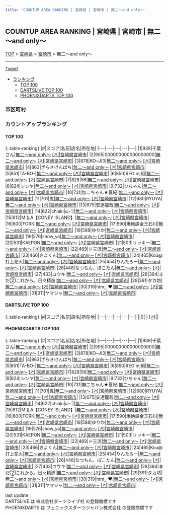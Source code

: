 ```yaml
---
title: 'COUNTUP AREA RANKING | 宮崎県 | 宮崎市 | 無二～and only～'
---
```

## COUNTUP AREA RANKING | 宮崎県 | 宮崎市 | 無二～and only～

[TOP](/darts/rank/) > [宮崎県](/darts/rank/宮崎県/) > [宮崎市](/darts/rank/宮崎県/宮崎市/) > 無二～and only～

___

<a href="https://twitter.com/share?ref_src=twsrc%5Etfw" data-text="COUNTUP AREA RANKING | 宮崎県宮崎市無二～and only～" class="twitter-share-button" data-hashtags="DARTSLIVE,PHOENIXDARTS,darts,ダーツ" data-show-count="false">Tweet</a>

* [ランキング](#カウントアップランキング)
    * [TOP 100](#top-100)
    * [DARTSLIVE TOP 100](#dartslive-top-100)
    * [PHOENIXDARTS TOP 100](#phoenixdarts-top-100)

### 市区町村

<ul>

</ul>

### カウントアップランキング

#### TOP 100



{:.table-ranking}
|#|スコア|名前|店名|所在地|
|---|---|---|---|---|
|1|939|<span class="rank-name-pd">千葉さん</span>|<a href="/darts/rank/shops/96350.html">無二～and only～</a> <a href="https://vs.phoenixdarts.com/jp/shop/shopDetailInfo/s_96350?s_seq=96350">[↗]</a>|<a href="/darts/rank/宮崎県/宮崎市">宮崎県宮崎市</a>|
|2|905|<span class="rank-name-pd">000000000000000000</span>|<a href="/darts/rank/shops/96350.html">無二～and only～</a> <a href="https://vs.phoenixdarts.com/jp/shop/shopDetailInfo/s_96350?s_seq=96350">[↗]</a>|<a href="/darts/rank/宮崎県/宮崎市">宮崎県宮崎市</a>|
|3|878|<span class="rank-name-pd">KO~JI3</span>|<a href="/darts/rank/shops/96350.html">無二～and only～</a> <a href="https://vs.phoenixdarts.com/jp/shop/shopDetailInfo/s_96350?s_seq=96350">[↗]</a>|<a href="/darts/rank/宮崎県/宮崎市">宮崎県宮崎市</a>|
|4|863|<span class="rank-name-pd">ざらきけんぱち</span>|<a href="/darts/rank/shops/96350.html">無二～and only～</a> <a href="https://vs.phoenixdarts.com/jp/shop/shopDetailInfo/s_96350?s_seq=96350">[↗]</a>|<a href="/darts/rank/宮崎県/宮崎市">宮崎県宮崎市</a>|
|5|851|<span class="rank-name-pd">TA-BO-</span>|<a href="/darts/rank/shops/96350.html">無二～and only～</a> <a href="https://vs.phoenixdarts.com/jp/shop/shopDetailInfo/s_96350?s_seq=96350">[↗]</a>|<a href="/darts/rank/宮崎県/宮崎市">宮崎県宮崎市</a>|
|6|850|<span class="rank-name-pd">REO mj用</span>|<a href="/darts/rank/shops/96350.html">無二～and only～</a> <a href="https://vs.phoenixdarts.com/jp/shop/shopDetailInfo/s_96350?s_seq=96350">[↗]</a>|<a href="/darts/rank/宮崎県/宮崎市">宮崎県宮崎市</a>|
|7|828|<span class="rank-name-pd">56</span>|<a href="/darts/rank/shops/96350.html">無二～and only～</a> <a href="https://vs.phoenixdarts.com/jp/shop/shopDetailInfo/s_96350?s_seq=96350">[↗]</a>|<a href="/darts/rank/宮崎県/宮崎市">宮崎県宮崎市</a>|
|8|824|<span class="rank-name-pd">シンヤ</span>|<a href="/darts/rank/shops/96350.html">無二～and only～</a> <a href="https://vs.phoenixdarts.com/jp/shop/shopDetailInfo/s_96350?s_seq=96350">[↗]</a>|<a href="/darts/rank/宮崎県/宮崎市">宮崎県宮崎市</a>|
|9|732|<span class="rank-name-pd">ひちゃん</span>|<a href="/darts/rank/shops/96350.html">無二～and only～</a> <a href="https://vs.phoenixdarts.com/jp/shop/shopDetailInfo/s_96350?s_seq=96350">[↗]</a>|<a href="/darts/rank/宮崎県/宮崎市">宮崎県宮崎市</a>|
|10|731|<span class="rank-name-pd">無二ちゃん★夏紀</span>|<a href="/darts/rank/shops/96350.html">無二～and only～</a> <a href="https://vs.phoenixdarts.com/jp/shop/shopDetailInfo/s_96350?s_seq=96350">[↗]</a>|<a href="/darts/rank/宮崎県/宮崎市">宮崎県宮崎市</a>|
|11|701|<span class="rank-name-pd">鬼</span>|<a href="/darts/rank/shops/96350.html">無二～and only～</a> <a href="https://vs.phoenixdarts.com/jp/shop/shopDetailInfo/s_96350?s_seq=96350">[↗]</a>|<a href="/darts/rank/宮崎県/宮崎市">宮崎県宮崎市</a>|
|12|680|<span class="rank-name-pd">RYUYA</span>|<a href="/darts/rank/shops/96350.html">無二～and only～</a> <a href="https://vs.phoenixdarts.com/jp/shop/shopDetailInfo/s_96350?s_seq=96350">[↗]</a>|<a href="/darts/rank/宮崎県/宮崎市">宮崎県宮崎市</a>|
|13|675|<span class="rank-name-pd">安達龍哉</span>|<a href="/darts/rank/shops/96350.html">無二～and only～</a> <a href="https://vs.phoenixdarts.com/jp/shop/shopDetailInfo/s_96350?s_seq=96350">[↗]</a>|<a href="/darts/rank/宮崎県/宮崎市">宮崎県宮崎市</a>|
|14|622|<span class="rank-name-pd">chiaki&#124;ω･`)</span>|<a href="/darts/rank/shops/96350.html">無二～and only～</a> <a href="https://vs.phoenixdarts.com/jp/shop/shopDetailInfo/s_96350?s_seq=96350">[↗]</a>|<a href="/darts/rank/宮崎県/宮崎市">宮崎県宮崎市</a>|
|15|612|<span class="rank-name-pd">M.§.A【CONEY ISLAND】</span>|<a href="/darts/rank/shops/96350.html">無二～and only～</a> <a href="https://vs.phoenixdarts.com/jp/shop/shopDetailInfo/s_96350?s_seq=96350">[↗]</a>|<a href="/darts/rank/宮崎県/宮崎市">宮崎県宮崎市</a>|
|16|600|<span class="rank-name-pd">FORK</span>|<a href="/darts/rank/shops/96350.html">無二～and only～</a> <a href="https://vs.phoenixdarts.com/jp/shop/shopDetailInfo/s_96350?s_seq=96350">[↗]</a>|<a href="/darts/rank/宮崎県/宮崎市">宮崎県宮崎市</a>|
|17|590|<span class="rank-name-pd">爆絶課金王石川</span>|<a href="/darts/rank/shops/96350.html">無二～and only～</a> <a href="https://vs.phoenixdarts.com/jp/shop/shopDetailInfo/s_96350?s_seq=96350">[↗]</a>|<a href="/darts/rank/宮崎県/宮崎市">宮崎県宮崎市</a>|
|18|588|<span class="rank-name-pd">ゆりか</span>|<a href="/darts/rank/shops/96350.html">無二～and only～</a> <a href="https://vs.phoenixdarts.com/jp/shop/shopDetailInfo/s_96350?s_seq=96350">[↗]</a>|<a href="/darts/rank/宮崎県/宮崎市">宮崎県宮崎市</a>|
|19|576|<span class="rank-name-pd">show_ya</span>|<a href="/darts/rank/shops/96350.html">無二～and only～</a> <a href="https://vs.phoenixdarts.com/jp/shop/shopDetailInfo/s_96350?s_seq=96350">[↗]</a>|<a href="/darts/rank/宮崎県/宮崎市">宮崎県宮崎市</a>|
|20|531|<span class="rank-name-pd">KAEPON</span>|<a href="/darts/rank/shops/96350.html">無二～and only～</a> <a href="https://vs.phoenixdarts.com/jp/shop/shopDetailInfo/s_96350?s_seq=96350">[↗]</a>|<a href="/darts/rank/宮崎県/宮崎市">宮崎県宮崎市</a>|
|21|503|<span class="rank-name-pd">リッキー</span>|<a href="/darts/rank/shops/96350.html">無二～and only～</a> <a href="https://vs.phoenixdarts.com/jp/shop/shopDetailInfo/s_96350?s_seq=96350">[↗]</a>|<a href="/darts/rank/宮崎県/宮崎市">宮崎県宮崎市</a>|
|22|469|<span class="rank-name-pd">ド三流</span>|<a href="/darts/rank/shops/96350.html">無二～and only～</a> <a href="https://vs.phoenixdarts.com/jp/shop/shopDetailInfo/s_96350?s_seq=96350">[↗]</a>|<a href="/darts/rank/宮崎県/宮崎市">宮崎県宮崎市</a>|
|23|466|<span class="rank-name-pd">きよくん</span>|<a href="/darts/rank/shops/96350.html">無二～and only～</a> <a href="https://vs.phoenixdarts.com/jp/shop/shopDetailInfo/s_96350?s_seq=96350">[↗]</a>|<a href="/darts/rank/宮崎県/宮崎市">宮崎県宮崎市</a>|
|24|465|<span class="rank-name-pd">Kou@打上花火</span>|<a href="/darts/rank/shops/96350.html">無二～and only～</a> <a href="https://vs.phoenixdarts.com/jp/shop/shopDetailInfo/s_96350?s_seq=96350">[↗]</a>|<a href="/darts/rank/宮崎県/宮崎市">宮崎県宮崎市</a>|
|25|454|<span class="rank-name-pd">りんたろー</span>|<a href="/darts/rank/shops/96350.html">無二～and only～</a> <a href="https://vs.phoenixdarts.com/jp/shop/shopDetailInfo/s_96350?s_seq=96350">[↗]</a>|<a href="/darts/rank/宮崎県/宮崎市">宮崎県宮崎市</a>|
|26|448|<span class="rank-name-pd">なつちん、ぽこたん</span>|<a href="/darts/rank/shops/96350.html">無二～and only～</a> <a href="https://vs.phoenixdarts.com/jp/shop/shopDetailInfo/s_96350?s_seq=96350">[↗]</a>|<a href="/darts/rank/宮崎県/宮崎市">宮崎県宮崎市</a>|
|27|433|<span class="rank-name-pd">ユウキ</span>|<a href="/darts/rank/shops/96350.html">無二～and only～</a> <a href="https://vs.phoenixdarts.com/jp/shop/shopDetailInfo/s_96350?s_seq=96350">[↗]</a>|<a href="/darts/rank/宮崎県/宮崎市">宮崎県宮崎市</a>|
|28|394|<span class="rank-name-pd">まだ②これから。日々精進</span>|<a href="/darts/rank/shops/96350.html">無二～and only～</a> <a href="https://vs.phoenixdarts.com/jp/shop/shopDetailInfo/s_96350?s_seq=96350">[↗]</a>|<a href="/darts/rank/宮崎県/宮崎市">宮崎県宮崎市</a>|
|29|391|<span class="rank-name-pd">タカ坊</span>|<a href="/darts/rank/shops/96350.html">無二～and only～</a> <a href="https://vs.phoenixdarts.com/jp/shop/shopDetailInfo/s_96350?s_seq=96350">[↗]</a>|<a href="/darts/rank/宮崎県/宮崎市">宮崎県宮崎市</a>|
|30|319|<span class="rank-name-pd">htm‪·͜· ❤︎‬</span>|<a href="/darts/rank/shops/96350.html">無二～and only～</a> <a href="https://vs.phoenixdarts.com/jp/shop/shopDetailInfo/s_96350?s_seq=96350">[↗]</a>|<a href="/darts/rank/宮崎県/宮崎市">宮崎県宮崎市</a>|
|31|311|<span class="rank-name-pd">ヤマジャ</span>|<a href="/darts/rank/shops/96350.html">無二～and only～</a> <a href="https://vs.phoenixdarts.com/jp/shop/shopDetailInfo/s_96350?s_seq=96350">[↗]</a>|<a href="/darts/rank/宮崎県/宮崎市">宮崎県宮崎市</a>|


#### DARTSLIVE TOP 100



{:.table-ranking}
|#|スコア|名前|店名|所在地|
|---|---|---|---|---|
||0|<span class="rank-name-dl"> </span>|<a href="/darts/rank/shops/.html"></a> <a href="">[↗]</a>|<a href="/darts/rank//"></a>|


#### PHOENIXDARTS TOP 100



{:.table-ranking}
|#|スコア|名前|店名|所在地|
|---|---|---|---|---|
|1|939|<span class="rank-name-pd">千葉さん</span>|<a href="/darts/rank/shops/96350.html">無二～and only～</a> <a href="https://vs.phoenixdarts.com/jp/shop/shopDetailInfo/s_96350?s_seq=96350">[↗]</a>|<a href="/darts/rank/宮崎県/宮崎市">宮崎県宮崎市</a>|
|2|905|<span class="rank-name-pd">000000000000000000</span>|<a href="/darts/rank/shops/96350.html">無二～and only～</a> <a href="https://vs.phoenixdarts.com/jp/shop/shopDetailInfo/s_96350?s_seq=96350">[↗]</a>|<a href="/darts/rank/宮崎県/宮崎市">宮崎県宮崎市</a>|
|3|878|<span class="rank-name-pd">KO~JI3</span>|<a href="/darts/rank/shops/96350.html">無二～and only～</a> <a href="https://vs.phoenixdarts.com/jp/shop/shopDetailInfo/s_96350?s_seq=96350">[↗]</a>|<a href="/darts/rank/宮崎県/宮崎市">宮崎県宮崎市</a>|
|4|863|<span class="rank-name-pd">ざらきけんぱち</span>|<a href="/darts/rank/shops/96350.html">無二～and only～</a> <a href="https://vs.phoenixdarts.com/jp/shop/shopDetailInfo/s_96350?s_seq=96350">[↗]</a>|<a href="/darts/rank/宮崎県/宮崎市">宮崎県宮崎市</a>|
|5|851|<span class="rank-name-pd">TA-BO-</span>|<a href="/darts/rank/shops/96350.html">無二～and only～</a> <a href="https://vs.phoenixdarts.com/jp/shop/shopDetailInfo/s_96350?s_seq=96350">[↗]</a>|<a href="/darts/rank/宮崎県/宮崎市">宮崎県宮崎市</a>|
|6|850|<span class="rank-name-pd">REO mj用</span>|<a href="/darts/rank/shops/96350.html">無二～and only～</a> <a href="https://vs.phoenixdarts.com/jp/shop/shopDetailInfo/s_96350?s_seq=96350">[↗]</a>|<a href="/darts/rank/宮崎県/宮崎市">宮崎県宮崎市</a>|
|7|828|<span class="rank-name-pd">56</span>|<a href="/darts/rank/shops/96350.html">無二～and only～</a> <a href="https://vs.phoenixdarts.com/jp/shop/shopDetailInfo/s_96350?s_seq=96350">[↗]</a>|<a href="/darts/rank/宮崎県/宮崎市">宮崎県宮崎市</a>|
|8|824|<span class="rank-name-pd">シンヤ</span>|<a href="/darts/rank/shops/96350.html">無二～and only～</a> <a href="https://vs.phoenixdarts.com/jp/shop/shopDetailInfo/s_96350?s_seq=96350">[↗]</a>|<a href="/darts/rank/宮崎県/宮崎市">宮崎県宮崎市</a>|
|9|732|<span class="rank-name-pd">ひちゃん</span>|<a href="/darts/rank/shops/96350.html">無二～and only～</a> <a href="https://vs.phoenixdarts.com/jp/shop/shopDetailInfo/s_96350?s_seq=96350">[↗]</a>|<a href="/darts/rank/宮崎県/宮崎市">宮崎県宮崎市</a>|
|10|731|<span class="rank-name-pd">無二ちゃん★夏紀</span>|<a href="/darts/rank/shops/96350.html">無二～and only～</a> <a href="https://vs.phoenixdarts.com/jp/shop/shopDetailInfo/s_96350?s_seq=96350">[↗]</a>|<a href="/darts/rank/宮崎県/宮崎市">宮崎県宮崎市</a>|
|11|701|<span class="rank-name-pd">鬼</span>|<a href="/darts/rank/shops/96350.html">無二～and only～</a> <a href="https://vs.phoenixdarts.com/jp/shop/shopDetailInfo/s_96350?s_seq=96350">[↗]</a>|<a href="/darts/rank/宮崎県/宮崎市">宮崎県宮崎市</a>|
|12|680|<span class="rank-name-pd">RYUYA</span>|<a href="/darts/rank/shops/96350.html">無二～and only～</a> <a href="https://vs.phoenixdarts.com/jp/shop/shopDetailInfo/s_96350?s_seq=96350">[↗]</a>|<a href="/darts/rank/宮崎県/宮崎市">宮崎県宮崎市</a>|
|13|675|<span class="rank-name-pd">安達龍哉</span>|<a href="/darts/rank/shops/96350.html">無二～and only～</a> <a href="https://vs.phoenixdarts.com/jp/shop/shopDetailInfo/s_96350?s_seq=96350">[↗]</a>|<a href="/darts/rank/宮崎県/宮崎市">宮崎県宮崎市</a>|
|14|622|<span class="rank-name-pd">chiaki&#124;ω･`)</span>|<a href="/darts/rank/shops/96350.html">無二～and only～</a> <a href="https://vs.phoenixdarts.com/jp/shop/shopDetailInfo/s_96350?s_seq=96350">[↗]</a>|<a href="/darts/rank/宮崎県/宮崎市">宮崎県宮崎市</a>|
|15|612|<span class="rank-name-pd">M.§.A【CONEY ISLAND】</span>|<a href="/darts/rank/shops/96350.html">無二～and only～</a> <a href="https://vs.phoenixdarts.com/jp/shop/shopDetailInfo/s_96350?s_seq=96350">[↗]</a>|<a href="/darts/rank/宮崎県/宮崎市">宮崎県宮崎市</a>|
|16|600|<span class="rank-name-pd">FORK</span>|<a href="/darts/rank/shops/96350.html">無二～and only～</a> <a href="https://vs.phoenixdarts.com/jp/shop/shopDetailInfo/s_96350?s_seq=96350">[↗]</a>|<a href="/darts/rank/宮崎県/宮崎市">宮崎県宮崎市</a>|
|17|590|<span class="rank-name-pd">爆絶課金王石川</span>|<a href="/darts/rank/shops/96350.html">無二～and only～</a> <a href="https://vs.phoenixdarts.com/jp/shop/shopDetailInfo/s_96350?s_seq=96350">[↗]</a>|<a href="/darts/rank/宮崎県/宮崎市">宮崎県宮崎市</a>|
|18|588|<span class="rank-name-pd">ゆりか</span>|<a href="/darts/rank/shops/96350.html">無二～and only～</a> <a href="https://vs.phoenixdarts.com/jp/shop/shopDetailInfo/s_96350?s_seq=96350">[↗]</a>|<a href="/darts/rank/宮崎県/宮崎市">宮崎県宮崎市</a>|
|19|576|<span class="rank-name-pd">show_ya</span>|<a href="/darts/rank/shops/96350.html">無二～and only～</a> <a href="https://vs.phoenixdarts.com/jp/shop/shopDetailInfo/s_96350?s_seq=96350">[↗]</a>|<a href="/darts/rank/宮崎県/宮崎市">宮崎県宮崎市</a>|
|20|531|<span class="rank-name-pd">KAEPON</span>|<a href="/darts/rank/shops/96350.html">無二～and only～</a> <a href="https://vs.phoenixdarts.com/jp/shop/shopDetailInfo/s_96350?s_seq=96350">[↗]</a>|<a href="/darts/rank/宮崎県/宮崎市">宮崎県宮崎市</a>|
|21|503|<span class="rank-name-pd">リッキー</span>|<a href="/darts/rank/shops/96350.html">無二～and only～</a> <a href="https://vs.phoenixdarts.com/jp/shop/shopDetailInfo/s_96350?s_seq=96350">[↗]</a>|<a href="/darts/rank/宮崎県/宮崎市">宮崎県宮崎市</a>|
|22|469|<span class="rank-name-pd">ド三流</span>|<a href="/darts/rank/shops/96350.html">無二～and only～</a> <a href="https://vs.phoenixdarts.com/jp/shop/shopDetailInfo/s_96350?s_seq=96350">[↗]</a>|<a href="/darts/rank/宮崎県/宮崎市">宮崎県宮崎市</a>|
|23|466|<span class="rank-name-pd">きよくん</span>|<a href="/darts/rank/shops/96350.html">無二～and only～</a> <a href="https://vs.phoenixdarts.com/jp/shop/shopDetailInfo/s_96350?s_seq=96350">[↗]</a>|<a href="/darts/rank/宮崎県/宮崎市">宮崎県宮崎市</a>|
|24|465|<span class="rank-name-pd">Kou@打上花火</span>|<a href="/darts/rank/shops/96350.html">無二～and only～</a> <a href="https://vs.phoenixdarts.com/jp/shop/shopDetailInfo/s_96350?s_seq=96350">[↗]</a>|<a href="/darts/rank/宮崎県/宮崎市">宮崎県宮崎市</a>|
|25|454|<span class="rank-name-pd">りんたろー</span>|<a href="/darts/rank/shops/96350.html">無二～and only～</a> <a href="https://vs.phoenixdarts.com/jp/shop/shopDetailInfo/s_96350?s_seq=96350">[↗]</a>|<a href="/darts/rank/宮崎県/宮崎市">宮崎県宮崎市</a>|
|26|448|<span class="rank-name-pd">なつちん、ぽこたん</span>|<a href="/darts/rank/shops/96350.html">無二～and only～</a> <a href="https://vs.phoenixdarts.com/jp/shop/shopDetailInfo/s_96350?s_seq=96350">[↗]</a>|<a href="/darts/rank/宮崎県/宮崎市">宮崎県宮崎市</a>|
|27|433|<span class="rank-name-pd">ユウキ</span>|<a href="/darts/rank/shops/96350.html">無二～and only～</a> <a href="https://vs.phoenixdarts.com/jp/shop/shopDetailInfo/s_96350?s_seq=96350">[↗]</a>|<a href="/darts/rank/宮崎県/宮崎市">宮崎県宮崎市</a>|
|28|394|<span class="rank-name-pd">まだ②これから。日々精進</span>|<a href="/darts/rank/shops/96350.html">無二～and only～</a> <a href="https://vs.phoenixdarts.com/jp/shop/shopDetailInfo/s_96350?s_seq=96350">[↗]</a>|<a href="/darts/rank/宮崎県/宮崎市">宮崎県宮崎市</a>|
|29|391|<span class="rank-name-pd">タカ坊</span>|<a href="/darts/rank/shops/96350.html">無二～and only～</a> <a href="https://vs.phoenixdarts.com/jp/shop/shopDetailInfo/s_96350?s_seq=96350">[↗]</a>|<a href="/darts/rank/宮崎県/宮崎市">宮崎県宮崎市</a>|
|30|319|<span class="rank-name-pd">htm‪·͜· ❤︎‬</span>|<a href="/darts/rank/shops/96350.html">無二～and only～</a> <a href="https://vs.phoenixdarts.com/jp/shop/shopDetailInfo/s_96350?s_seq=96350">[↗]</a>|<a href="/darts/rank/宮崎県/宮崎市">宮崎県宮崎市</a>|
|31|311|<span class="rank-name-pd">ヤマジャ</span>|<a href="/darts/rank/shops/96350.html">無二～and only～</a> <a href="https://vs.phoenixdarts.com/jp/shop/shopDetailInfo/s_96350?s_seq=96350">[↗]</a>|<a href="/darts/rank/宮崎県/宮崎市">宮崎県宮崎市</a>|


<div class="footer border-top border-gray-light mt-5 pt-3 text-right text-gray">
    last update : <span style="font-weight: italic" id="foot_last_modified"></span><br />
    DARTSLIVE は 株式会社ダーツライブ社 の登録商標です<br />
    PHOENIXDARTS は フェニックスダーツジャパン株式会社 の登録商標です<br />
</div>

<script src="https://cdnjs.cloudflare.com/ajax/libs/jquery.tablesorter/2.31.3/js/jquery.tablesorter.min.js" integrity="sha512-qzgd5cYSZcosqpzpn7zF2ZId8f/8CHmFKZ8j7mU4OUXTNRd5g+ZHBPsgKEwoqxCtdQvExE5LprwwPAgoicguNg==" crossorigin="anonymous" referrerpolicy="no-referrer"></script>
<link rel="stylesheet" href="https://cdnjs.cloudflare.com/ajax/libs/jquery.tablesorter/2.31.3/css/theme.default.min.css" integrity="sha512-wghhOJkjQX0Lh3NSWvNKeZ0ZpNn+SPVXX1Qyc9OCaogADktxrBiBdKGDoqVUOyhStvMBmJQ8ZdMHiR3wuEq8+w==" crossorigin="anonymous" referrerpolicy="no-referrer" />
<script>
$(function() {
    $(".table-ranking").tablesorter({sortList:[[0, 0]]});
    $("#foot_last_modified").text(formatDate(new Date(document.lastModified), 'yyyy-MM-dd HH:mm:ss'));
});
</script>

<script async src="https://platform.twitter.com/widgets.js" charset="utf-8"></script>